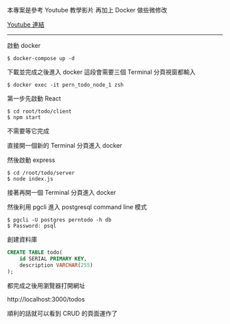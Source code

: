 本專案是參考 Youtube 教學影片
再加上 Docker 做些微修改

[Youtube 連結](https://www.youtube.com/watch?v=ldYcgPKEZC8)

---

啟動 docker

```shell
$ docker-compose up -d
```

下載並完成之後進入 docker
這段會需要三個 Terminal 分頁視窗都輸入

```shell
$ docker exec -it pern_todo_node_1 zsh
```

第一步先啟動 React

```shell
$ cd root/todo/client
$ npm start
```

不需要等它完成

直接開一個新的 Terminal 分頁進入 docker

然後啟動 express

```
$ cd /root/todo/server
$ node index.js
```

接著再開一個 Terminal 分頁進入 docker

然後利用 pgcli 進入 postgresql command line 模式

```pgsql
$ pgcli -U postgres perntodo -h db
$ Password: psql
```

創建資料庫
```sql
CREATE TABLE todo(
    id SERIAL PRIMARY KEY,
    description VARCHAR(255)
);
```

都完成之後用瀏覽器打開網址

http://localhost:3000/todos

順利的話就可以看到 CRUD 的頁面運作了
